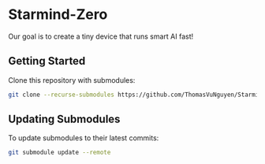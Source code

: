 # Starmind-Zero
Our goal is to create a tiny device that runs smart AI fast!

## Getting Started

Clone this repository with submodules:
```bash
git clone --recurse-submodules https://github.com/ThomasVuNguyen/Starmind-Zero.git
```

## Updating Submodules

To update submodules to their latest commits:
```bash
git submodule update --remote
```
